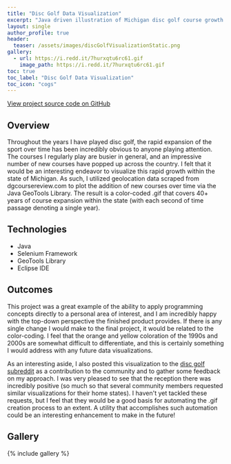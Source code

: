 ```yaml
---
title: "Disc Golf Data Visualization"
excerpt: "Java driven illustration of Michigan disc golf course growth over time."
layout: single
author_profile: true
header:
  teaser: /assets/images/discGolfVisualizationStatic.png
gallery:
  - url: https://i.redd.it/7hurxqtu6rc61.gif
    image_path: https://i.redd.it/7hurxqtu6rc61.gif
toc: true
toc_label: "Disc Golf Data Visualization"
toc_icon: "cogs"
---
```


[View project source code on GitHub](https://github.com/griesenj/DiscGolfVisualization)

## Overview

Throughout the years I have played disc golf, the rapid expansion of the sport over time has been incredibly obvious to anyone playing attention. The courses I regularly play are busier in general, and an impressive number of new courses have popped up across the country. I felt that it would be an interesting endeavor to visualize this rapid growth within the state of Michigan. As such, I utilized geolocation data scraped from dgcoursereview.com to plot the addition of new courses over time via the Java GeoTools Library. The result is a color-coded .gif that covers 40+ years of course expansion within the state (with each second of time passage denoting a single year).

## Technologies

* Java
* Selenium Framework
* GeoTools Library
* Eclipse IDE

## Outcomes

This project was a great example of the ability to apply programming concepts directly to a personal area of interest, and I am incredibly happy with the top-down perspective the finished product provides. If there is any single change I would make to the final project, it would be related to the color-coding. I feel that the orange and yellow coloration of the 1990s and 2000s are somewhat difficult to differentiate, and this is certainly something I would address with any future data visualizations.

As an interesting aside, I also posted this visualization to the [disc golf subreddit](https://old.reddit.com/r/discgolf/comments/l288cm/michigan_disc_golf_course_growth_over_time_xpost/?ref=share&ref_source=link) as a contribution to the community and to gather some feedback on my approach. I was very pleased to see that the reception there was incredibly positive (so much so that several community members requested similar visualizations for their home states). I haven't yet tackled these requests, but I feel that they would be a good basis for automating the .gif creation process to an extent. A utility that accomplishes such automation could be an interesting enhancement to make in the future!

## Gallery

{% include gallery %}
